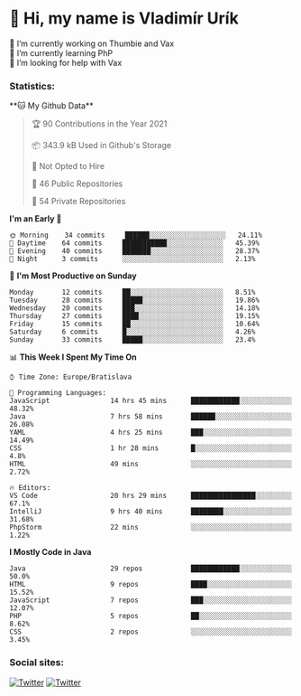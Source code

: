<h1> 👋 Hi, my name is Vladimír Urík</h1>
<p>
 🔭 I’m currently working on Thumbie and Vax<br>
 🌱 I’m currently learning PhP<br>
 🤔 I’m looking for help with Vax<br>
</p>
<h3>Statistics:</h3>
<!--START_SECTION:waka-->
**🐱 My Github Data** 

> 🏆 90 Contributions in the Year 2021
 > 
> 📦 343.9 kB Used in Github's Storage 
 > 
> 🚫 Not Opted to Hire
 > 
> 📜 46 Public Repositories 
 > 
> 🔑 54 Private Repositories  
 > 
**I'm an Early 🐤** 

```text
🌞 Morning    34 commits     ██████░░░░░░░░░░░░░░░░░░░   24.11% 
🌆 Daytime    64 commits     ███████████░░░░░░░░░░░░░░   45.39% 
🌃 Evening    40 commits     ███████░░░░░░░░░░░░░░░░░░   28.37% 
🌙 Night      3 commits      ░░░░░░░░░░░░░░░░░░░░░░░░░   2.13%

```
📅 **I'm Most Productive on Sunday** 

```text
Monday       12 commits     ██░░░░░░░░░░░░░░░░░░░░░░░   8.51% 
Tuesday      28 commits     █████░░░░░░░░░░░░░░░░░░░░   19.86% 
Wednesday    20 commits     ███░░░░░░░░░░░░░░░░░░░░░░   14.18% 
Thursday     27 commits     ████░░░░░░░░░░░░░░░░░░░░░   19.15% 
Friday       15 commits     ██░░░░░░░░░░░░░░░░░░░░░░░   10.64% 
Saturday     6 commits      █░░░░░░░░░░░░░░░░░░░░░░░░   4.26% 
Sunday       33 commits     █████░░░░░░░░░░░░░░░░░░░░   23.4%

```


📊 **This Week I Spent My Time On** 

```text
⌚︎ Time Zone: Europe/Bratislava

💬 Programming Languages: 
JavaScript               14 hrs 45 mins      ████████████░░░░░░░░░░░░░   48.32% 
Java                     7 hrs 58 mins       ██████░░░░░░░░░░░░░░░░░░░   26.08% 
YAML                     4 hrs 25 mins       ███░░░░░░░░░░░░░░░░░░░░░░   14.49% 
CSS                      1 hr 28 mins        █░░░░░░░░░░░░░░░░░░░░░░░░   4.8% 
HTML                     49 mins             ░░░░░░░░░░░░░░░░░░░░░░░░░   2.72%

🔥 Editors: 
VS Code                  20 hrs 29 mins      ████████████████░░░░░░░░░   67.1% 
IntelliJ                 9 hrs 40 mins       ████████░░░░░░░░░░░░░░░░░   31.68% 
PhpStorm                 22 mins             ░░░░░░░░░░░░░░░░░░░░░░░░░   1.22%

```

**I Mostly Code in Java** 

```text
Java                     29 repos            ████████████░░░░░░░░░░░░░   50.0% 
HTML                     9 repos             ████░░░░░░░░░░░░░░░░░░░░░   15.52% 
JavaScript               7 repos             ███░░░░░░░░░░░░░░░░░░░░░░   12.07% 
PHP                      5 repos             ██░░░░░░░░░░░░░░░░░░░░░░░   8.62% 
CSS                      2 repos             ░░░░░░░░░░░░░░░░░░░░░░░░░   3.45%

```



<!--END_SECTION:waka-->

<h3>Social sites:</h3>
<p><a href="https://twitter.com/GGGEDR" target="_blank"><img alt="Twitter" src="https://img.shields.io/badge/twitter-%231DA1F2.svg?&style=for-the-badge&logo=twitter&logoColor=white" /></a> <a href="https://www.reddit.com/user/GGGEDR" target="_blank"><img alt="Twitter" src="https://img.shields.io/badge/reddit-%23FE6262.svg?&style=for-the-badge&logo=reddit&logoColor=white" /></a>
</p>
